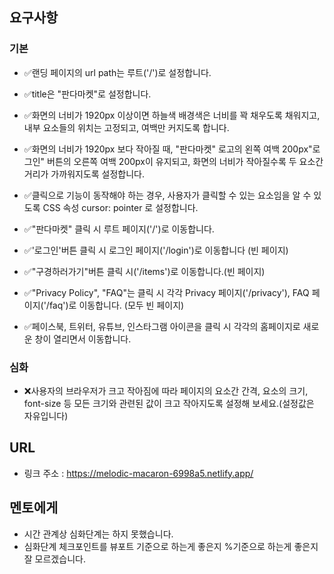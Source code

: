 ## 요구사항

### 기본

- ✅랜딩 페이지의 url path는 루트('/')로 설정합니다.
- ✅title은 "판다마켓"로 설정합니다.

- ✅화면의 너비가 1920px 이상이면 하늘색 배경색은 너비를 꽉 채우도록 채워지고, 내부 요소들의 위치는 고정되고, 여백만 커지도록 합니다.

- ✅화면의 너비가 1920px 보다 작아질 때, "판다마켓" 로고의 왼쪽 여백 200px"로그인" 버튼의 오른쪽 여백 200px이 유지되고, 화면의 너비가 작아질수록 두 요소간 거리가 가까워지도록 설정합니다.


- ✅클릭으로 기능이 동작해야 하는 경우, 사용자가 클릭할 수 있는 요소임을 알 수 있도록 CSS 속성 cursor: pointer 로 설정합니다.
- ✅"판다마켓" 클릭 시 루트 페이지('/')로 이동합니다.
- ✅'로그인'버튼 클릭 시 로그인 페이지('/login')로 이동합니다 (빈 페이지)
- ✅"구경하러가기"버튼 클릭 시('/items')로 이동합니다.(빈 페이지)
- ✅"Privacy Policy", "FAQ"는 클릭 시 각각 Privacy 페이지('/privacy'), FAQ 페이지('/faq')로 이동합니다.
(모두 빈 페이지)
- ✅페이스북, 트위터, 유튜브, 인스타그램 아이콘을 클릭 시 각각의 홈페이지로 새로운 창이 열리면서 이동합니다.
### 심화

- ❌사용자의 브라우저가 크고 작아짐에 따라 페이지의 요소간 간격, 요소의 크기, font-size 등 모든 크기와 관련된 값이 크고 작아지도록 설정해 보세요.(설정값은 자유입니다)

## URL

- 링크 주소 : https://melodic-macaron-6998a5.netlify.app/

## 멘토에게

- 시간 관계상 심화단계는 하지 못했습니다.
- 심화단계 체크포인트를 뷰포트 기준으로 하는게 좋은지 %기준으로 하는게 좋은지 잘 모르겠습니다.
